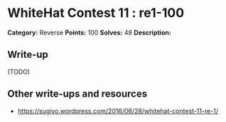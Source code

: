 # WhiteHat Contest 11 : re1-100

**Category:** Reverse
**Points:** 100
**Solves:** 48
**Description:**



## Write-up

(TODO)

## Other write-ups and resources

* https://sugivo.wordpress.com/2016/06/28/whitehat-contest-11-re-1/
